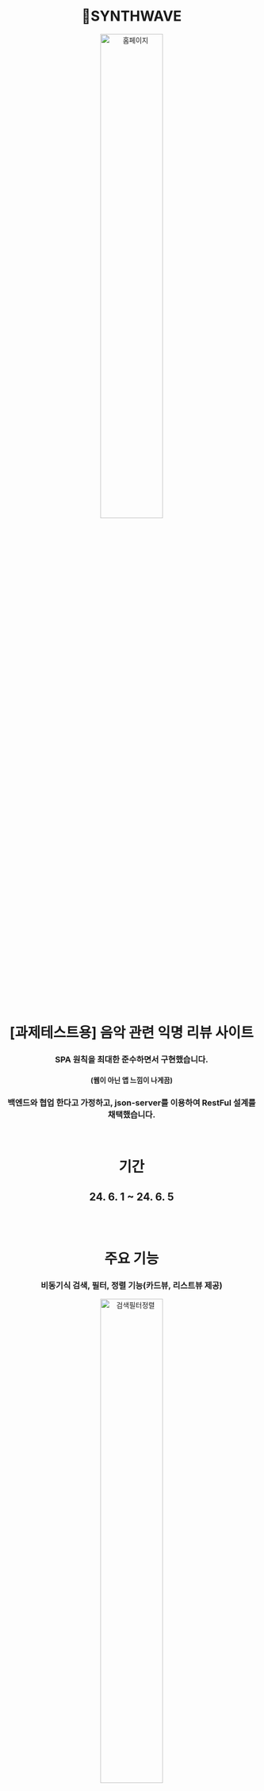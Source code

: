 <div align=center><h1>📀SYNTHWAVE</h1></div>
<div align=center>
  <img width="50%" height="50%" src="https://github.com/dks044/SYNTHWAVE/assets/74749417/a332d1be-995f-4c8b-960d-c85f874f6df3" alt="홈페이지">
</div>
<div align=center>
  <h1>[과제테스트용] 음악 관련 익명 리뷰 사이트</h1>
  <h3>SPA 원칙을 최대한 준수하면서 구현했습니다.</h3>
  <h4>(웹이 아닌 앱 느낌이 나게끔)</h4>
  <h3>백엔드와 협업 한다고 가정하고, json-server를 이용하여 RestFul 설계를 채택했습니다. </h3>
</div>
<br>
<div align=center>
    <h1>기간</h1>
    <h2> 24. 6. 1 ~ 24. 6. 5</h2>
</div>
<br><br>
<div align=center>
    <h1 id="주요-기능">주요 기능</h1>
    <h3>비동기식 검색, 필터, 정렬 기능(카드뷰, 리스트뷰 제공)</h3>
    <img width="50%" height="50%" src="https://github.com/dks044/SYNTHWAVE/assets/74749417/d7dd14e0-593d-434a-a420-67b880a8e9d4" alt="검색필터정렬">
    <p>Redux Saga를 사용하여 데이터를 렌더링한 후, 검색, 정렬, 필터 기능을 리다이렉트 없이 깔끔하게 사용자에게 제공합니다.</p>
    <br>
    <h3>글쓰기 (리다이렉트 없이 바로 보임)</h3>
    <img width="50%" height="50%" src="https://github.com/dks044/SYNTHWAVE/assets/74749417/9da7c832-12e0-4d30-8f91-f60e38c1c2da" alt="글쓰기">
    <br>
    <h3>수정하기(작성자만 가능)</h3>
    <img width="50%" height="50%" src="https://github.com/dks044/SYNTHWAVE/assets/74749417/14f6ad59-57db-4190-a55a-b9d890db3085" alt="수정하기">
    <br>
    <h3>좋아요, 별점 기능</h3>
    <img width="50%" height="50%" src="https://github.com/dks044/SYNTHWAVE/assets/74749417/4af83346-9c4f-4c61-a8be-4d02ad9f7345" alt="좋아요별점">
    <p>현재 사용자(브라우저)가 좋아요를 누르고, 한번 더 누르면 취소됨 (서버에 있는 게시글 데이터까지 반영)</p>
    <p>좋아요와 별점이 서버에 있는 데이터에 반영 후, <strong>화면에도 리다이렉트 없이 바로 반영 됩니다.</strong></p>
    <br>
    <h3>비동기식 댓글 기능 (수정, 삭제 - 작성자만 가능)</h3>
    <img width="50%" height="50%" src="https://github.com/dks044/SYNTHWAVE/assets/74749417/ee2edaf4-c94d-4b52-8840-54d8c38917a9" alt="댓글">
    <p>댓글의 CRUD가 이루어질시, <strong>Reudx-SAGA를 이용해서 서버에도 반영되며, 리다이렉트 없이 화면에 반영됩니다.</strong></p>
    <br>
</div>
<br><br><br>
<div align=center><h1 id="아키텍처">아키텍처 </h1></div>
<div align=center>
    <img src="https://github.com/dks044/SYNTHWAVE/assets/74749417/d19ad913-aa78-4aa0-b3d2-3d6148d83c65" alt="아키텍처">
</div>
<br><br>
<div align=center><h1 id="tech-stacks">TECH STACKS </h1></div>
  <div align=center>
    <h3>Frontend </h3>
    <img src="https://img.shields.io/badge/react-61DAFB?style=for-the-badge&logo=react&logoColor=black">
    <img alt="Static Badge" src="https://img.shields.io/badge/styled_components-pink?style=for-the-badge&logo=styledcomponents&logoColor=white&color=%23DB7093">
    <img alt="Static Badge" src="https://img.shields.io/badge/Redux-black?style=for-the-badge&logo=redux&logoColor=white&color=%23764ABC">
    <img alt="Static Badge" src="https://img.shields.io/badge/Redux_Saga-black?style=for-the-badge&logo=reduxsaga&logoColor=white&color=%23764ABC">
    <img src="https://img.shields.io/badge/bootstrap-7952B3?style=for-the-badge&logo=bootstrap&logoColor=white">
    <br>
    <img alt="Static Badge" src="https://img.shields.io/badge/React_router-black?style=for-the-badge&logo=reactrouter&logoColor=white&color=%23CA4245">
    <img alt="Static Badge" src="https://img.shields.io/badge/Axios-black?style=for-the-badge&logo=axios&logoColor=white&color=%235A29E4">
  </div>
<br><br><br>
<div align=center><h1 id="파일-구조">파일 구조</h1></div>
<div align=center>
    <details>
      <summary>자세히</summary>
        <div align=left>
          <code>
            📦src
 ┣ 📂api
 ┃ ┗ 📜boardApi.js
 ┣ 📂components
 ┃ ┣ 📂board
 ┃ ┃ ┣ 📜board.css
 ┃ ┃ ┣ 📜Board.js
 ┃ ┃ ┗ 📜Boards.js
 ┃ ┣ 📂etc
 ┃ ┃ ┣ 📜etc.css
 ┃ ┃ ┣ 📜LogoComponent.js
 ┃ ┃ ┗ 📜LogoText.js
 ┃ ┣ 📂layout
 ┃ ┃ ┣ 📜layout.css
 ┃ ┃ ┗ 📜Navigate.js
 ┃ ┗ 📂write
 ┃ ┃ ┣ 📜PatchComponent.js
 ┃ ┃ ┗ 📜WriteComponent.js
 ┣ 📂containers
 ┃ ┣ 📂board
 ┃ ┃ ┣ 📜board.css
 ┃ ┃ ┣ 📜BoardContainer.js
 ┃ ┃ ┗ 📜BoardsContainer.js
 ┃ ┣ 📂write
 ┃ ┃ ┣ 📜PatchContainer.js
 ┃ ┃ ┗ 📜WriteContainer.js
 ┃ ┗ 📜LayoutContainer.js
 ┣ 📂lib
 ┃ ┣ 📜asyncUtils.js
 ┃ ┣ 📜converToBase64.js
 ┃ ┣ 📜RatingStars.js
 ┃ ┗ 📜SimpleDataText.js
 ┣ 📂modules
 ┃ ┣ 📂board
 ┃ ┃ ┣ 📜board.js
 ┃ ┃ ┗ 📜boardSaga.js
 ┃ ┣ 📂user
 ┃ ┃ ┣ 📜user.js
 ┃ ┃ ┗ 📜userSaga.js
 ┃ ┣ 📜reducers.js
 ┃ ┗ 📜rootSaga.js
 ┣ 📂pages
 ┃ ┣ 📂board
 ┃ ┃ ┣ 📜BoardPage.js
 ┃ ┃ ┗ 📜BoardsPage.js
 ┃ ┣ 📂write
 ┃ ┃ ┣ 📜PatchPage.js
 ┃ ┃ ┗ 📜WritePage.js
 ┃ ┗ 📜HomePage.js
 ┣ 📂resources
 ┃ ┣ 📜GmarketSansTTFLight.ttf
 ┃ ┣ 📜Oswald-VariableFont_wght.ttf
 ┃ ┗ 📜SYNWHWAVE LOGO.png
 ┣ 📜App.css
 ┣ 📜App.js
 ┣ 📜App.test.js
 ┣ 📜index.css
 ┣ 📜index.js
 ┣ 📜logo.svg
 ┣ 📜reportWebVitals.js
 ┗ 📜setupTests.js
          </code>
        </div>
    </details>
</div>
<br><br><br>

